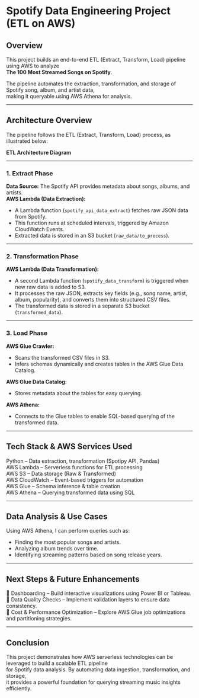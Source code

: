 # Spotify Data Engineering Project (ETL on AWS)

## Overview  
This project builds an end-to-end ETL (Extract, Transform, Load) pipeline using AWS to analyze  
**The 100 Most Streamed Songs on Spotify**.

The pipeline automates the extraction, transformation, and storage of Spotify song, album, and artist data,  
making it queryable using AWS Athena for analysis.

---

## Architecture Overview  
The pipeline follows the ETL (Extract, Transform, Load) process, as illustrated below:

**ETL Architecture Diagram**

---

### 1. Extract Phase  
**Data Source:** The Spotify API provides metadata about songs, albums, and artists.  
**AWS Lambda (Data Extraction):**  
- A Lambda function (`spotify_api_data_extract`) fetches raw JSON data from Spotify.  
- This function runs at scheduled intervals, triggered by Amazon CloudWatch Events.  
- Extracted data is stored in an S3 bucket (`raw_data/to_process`).

---

### 2. Transformation Phase  
**AWS Lambda (Data Transformation):**  
- A second Lambda function (`spotify_data_transform`) is triggered when new raw data is added to S3.  
- It processes the raw JSON, extracts key fields (e.g., song name, artist, album, popularity), and converts them into structured CSV files.  
- The transformed data is stored in a separate S3 bucket (`transformed_data`).

---

### 3. Load Phase  
**AWS Glue Crawler:**  
- Scans the transformed CSV files in S3.  
- Infers schemas dynamically and creates tables in the AWS Glue Data Catalog.  

**AWS Glue Data Catalog:**  
- Stores metadata about the tables for easy querying.  

**AWS Athena:**  
- Connects to the Glue tables to enable SQL-based querying of the transformed data.

---

## Tech Stack & AWS Services Used  
 Python – Data extraction, transformation (Spotipy API, Pandas)  
 AWS Lambda – Serverless functions for ETL processing  
 AWS S3 – Data storage (Raw & Transformed)  
 AWS CloudWatch – Event-based triggers for automation  
 AWS Glue – Schema inference & table creation  
 AWS Athena – Querying transformed data using SQL

---

## Data Analysis & Use Cases  
Using AWS Athena, I can perform queries such as:  
- Finding the most popular songs and artists.  
- Analyzing album trends over time.  
- Identifying streaming patterns based on song release years.

---

## Next Steps & Future Enhancements  
🔹 Dashboarding – Build interactive visualizations using Power BI or Tableau.  
🔹 Data Quality Checks – Implement validation layers to ensure data consistency.  
🔹 Cost & Performance Optimization – Explore AWS Glue job optimizations and partitioning strategies.

---

## Conclusion  
This project demonstrates how AWS serverless technologies can be leveraged to build a scalable ETL pipeline  
for Spotify data analysis. By automating data ingestion, transformation, and storage,  
it provides a powerful foundation for querying streaming music insights efficiently.
